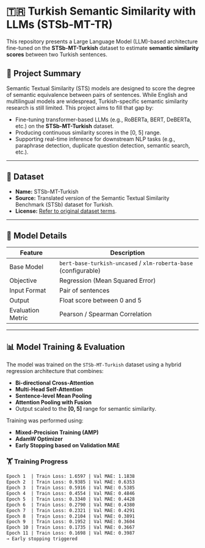 # 🇹🇷 Turkish Semantic Similarity with LLMs (STSb-MT-TR)

This repository presents a Large Language Model (LLM)-based architecture fine-tuned on the **STSb-MT-Turkish** dataset to estimate **semantic similarity scores** between two Turkish sentences.

## 🚀 Project Summary

Semantic Textual Similarity (STS) models are designed to score the degree of semantic equivalence between pairs of sentences. While English and multilingual models are widespread, Turkish-specific semantic similarity research is still limited. This project aims to fill that gap by:

- Fine-tuning transformer-based LLMs (e.g., RoBERTa, BERT, DeBERTa, etc.) on the **STSb-MT-Turkish** dataset.
- Producing continuous similarity scores in the [0, 5] range.
- Supporting real-time inference for downstream NLP tasks (e.g., paraphrase detection, duplicate question detection, semantic search, etc.).

---

## 📂 Dataset

- **Name:** STSb-MT-Turkish  
- **Source:** Translated version of the Semantic Textual Similarity Benchmark (STSb) dataset for Turkish.  
- **License:** [Refer to original dataset terms](https://huggingface.co/datasets/emrecan/stsb-mt-turkish).

---

## 🧠 Model Details

| Feature               | Description                                        |
|-----------------------|----------------------------------------------------|
| Base Model            | `bert-base-turkish-uncased` / `xlm-roberta-base` (configurable) |
| Objective             | Regression (Mean Squared Error)                   |
| Input Format          | Pair of sentences                                 |
| Output                | Float score between 0 and 5                        |
| Evaluation Metric     | Pearson / Spearman Correlation                     |

---


## 📊 Model Training & Evaluation

The model was trained on the `STSb-MT-Turkish` dataset using a hybrid regression architecture that combines:

- **Bi-directional Cross-Attention**
- **Multi-Head Self-Attention**
- **Sentence-level Mean Pooling**
- **Attention Pooling with Fusion**
- Output scaled to the **[0, 5]** range for semantic similarity.

Training was performed using:
- **Mixed-Precision Training (AMP)**
- **AdamW Optimizer**
- **Early Stopping based on Validation MAE**

### 🏋️ Training Progress

```txt
Epoch 1  | Train Loss: 1.6597 | Val MAE: 1.1838
Epoch 2  | Train Loss: 0.9385 | Val MAE: 0.6353
Epoch 3  | Train Loss: 0.5916 | Val MAE: 0.5385
Epoch 4  | Train Loss: 0.4554 | Val MAE: 0.4846
Epoch 5  | Train Loss: 0.3340 | Val MAE: 0.4428
Epoch 6  | Train Loss: 0.2790 | Val MAE: 0.4380
Epoch 7  | Train Loss: 0.2321 | Val MAE: 0.4291
Epoch 8  | Train Loss: 0.2104 | Val MAE: 0.3891
Epoch 9  | Train Loss: 0.1952 | Val MAE: 0.3604
Epoch 10 | Train Loss: 0.1735 | Val MAE: 0.3667
Epoch 11 | Train Loss: 0.1698 | Val MAE: 0.3987
→ Early stopping triggered
